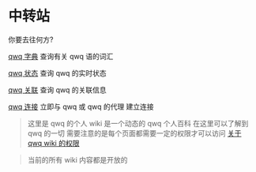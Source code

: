 # 中转站

你要去往何方?

[qwq 字典](/dictionary/main)
查询有关 qwq 语的词汇

[qwq 状态](/status/main)
查询 qwq 的实时状态

[qwq 关联](/correlation/main)
查询 qwq 的关联信息

[qwq 连接](/contact/main)
立即与 qwq 或 qwq 的代理 建立连接

> 这里是 qwq 的个人 wiki
> 是一个动态的 qwq 个人百科
> 在这里可以了解到 qwq 的一切
> 需要注意的是每个页面都需要一定的权限才可以访问
> [关于 qwq wiki 的权限](/authoritySpecification)

> 当前的所有 wiki 内容都是开放的
